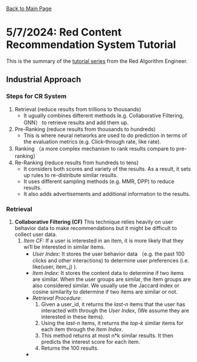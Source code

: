 [Back to Main Page](../README.md)

# 5/7/2024: Red Content Recommendation System Tutorial
This is the summary of the [tutorial series](https://youtu.be/5dTOPen28ts2si=ghYBTACSpeeFZXgk) from the Red Algorithm Engineer.

## Industrial Approach
### Steps for CR System
1. Retrieval (reduce results from trillions to thousands)
    - It ugually combines difterent methods le.g. Collaborative Filtering, GNN） to retrieve results and add them up.
2. Pre-Ranking (reduce results from thousands to hundreds)
    - This is where neural networks are used to do prediction in terms of the evaluation metrics (e.g. Click-through rate, like rate).
3. Ranking （a more complex mechanism to rank results compare to pre-ranking）
4. Re-Ranking (reduce results from hundreds to tens)
    - It considers both scores and variety of the results. As a result, it sets up rules to re-distribute similar results.
    - It uses different sampling methods (e.g. MMR, DPP) to reduce results.
    - It also adds advertisements and additional information to the results.


### Retrieval
1. **Collaborative Filtering (CF)**
This technique relies heavily on user behavior data to make recommendations but it might be difficult to collect user data.
    1. *Item CF:* If a user is interested in an item, it is more likely that they wi1l be interested in similar items.
        - *User Index:* It stores the user behavior data （e.g. the past 100 clicks and other interactions) to determine user preferences (i.e. like(user, item_j) ).
        - *Item Index:* It stores the content data to determine if two items are similar. When the user groups are similar, the item groups are also considered similar. We usually use the Jaccard index or cosine similarity to determine if two items are similar or not.
        - *Retrieval Procedure:*
            1. Given a user_id, it returns the *last-n* items that the user has interacted with through the *User Index*, (We assume they are interested in these items).
            2. Using the *last-n* items, it returns the *top-k* similar items for each item through the *Item Index*.
            3. This method returns at most n*k similar results. It then predicts the interest score for each item.
            4. Returns the 100 results.
        - 